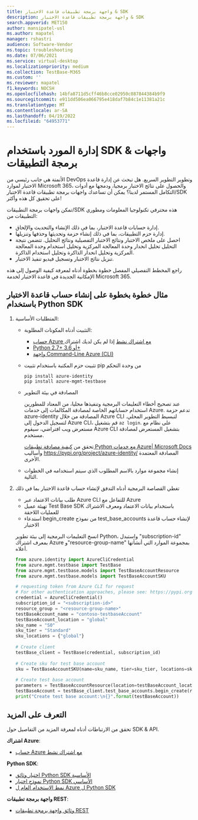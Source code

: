 ```yaml
---
title: واجهة برمجة تطبيقات قاعدة الاختبار & SDK
description: واجهة برمجة تطبيقات قاعدة الاختبار & SDK
search.appverid: MET150
author: mansipatel-usl
ms.author: mapatel
manager: rshastri
audience: Software-Vendor
ms.topic: troubleshooting
ms.date: 07/06/2021
ms.service: virtual-desktop
ms.localizationpriority: medium
ms.collection: TestBase-M365
ms.custom: ''
ms.reviewer: mapatel
f1.keywords: NOCSH
ms.openlocfilehash: 14bfa8711d5cff46b8cce02950c087844384b9f9
ms.sourcegitcommit: e911dd506ea066795e418daf7b84c1e11381a21c
ms.translationtype: MT
ms.contentlocale: ar-SA
ms.lasthandoff: 04/19/2022
ms.locfileid: "64953771"
---
```

# <a name="manage-your-resource-with-sdk--apis"></a>إدارة المورد باستخدام SDK & واجهات برمجة التطبيقات

الأتمتة هي جانب رئيسي من DevOps وتطوير التطوير السريع. هل تبحث عن إدارة قاعدة الاختبار لموارد Microsoft 365، والحصول على نتائج الاختبار برمجيا، ودمجها مع أدوات التكامل المستمر لدينا؟ يمكن أن تساعدك واجهات برمجة تطبيقات قاعدة الاختبار/SDK على تحقيق كل هذه وأكثر!

تمكن واجهات برمجة التطبيقات/SDK هذه محترفي تكنولوجيا المعلومات ومطوري التطبيقات من:

- إدارة حسابات قاعدة الاختبار، بما في ذلك الإنشاء والتحديث والإلحاق.
- إدارة حزم التطبيقات، بما في ذلك إنشاء حزمة وتحديثها وحذفها وتنزيلها.
- احصل على ملخص الاختبار ونتائج الاختبار التفصيلية ونتائج التحليل. تتضمن نتيجة التحليل تحليل انحدار وحدة المعالجة المركزية وتحليل استخدام وحدة المعالجة المركزية وتحليل انحدار الذاكرة وتحليل استخدام الذاكرة.
- تنزيل نتائج الاختبار وتسجيل فيديو تنفيذ الاختبار.

راجع المخطط التفصيلي المفصل خطوة بخطوة أدناه لمعرفة كيفية الوصول إلى هذه الإمكانية الجديدة في قاعدة الاختبار لخدمة Microsoft 365.

## <a name="a-step-by-step-example-of-test-base-account-creation-by-using-python-sdk"></a>مثال خطوة بخطوة على إنشاء حساب قاعدة الاختبار باستخدام Python SDK

1. المتطلبات الأساسية:

   - التثبيت أدناه المكونات المطلوبة:

     - [حساب Azure مع اشتراك نشط](https://azure.microsoft.com/free/?utm_source=campaign&utm_campaign=python-dev-center&mktingSource=environment-setup) إذا لم يكن لديك اشتراك
     - [Python 2.7+ أو 3.6+](https://www.python.org/downloads)
     - [واجهة Command-Line Azure (CLI)](/cli/azure/install-azure-cli)

   - تثبيت حزم المكتبة باستخدام تثبيت pip من وحدة التحكم

     ```console
     pip install azure-identity
     pip install azure-mgmt-testbase
     ```

   - المصادقة في بيئة التطوير

     عند تصحيح أخطاء التعليمات البرمجية وتنفيذها محليا، من المعتاد للمطورين استخدام حساباتهم الخاصة لمصادقة المكالمات إلى خدمات Azure. تدعم حزمة azure-identity المصادقة من خلال Azure CLI لتبسيط التطوير المحلي. لتسجيل الدخول إلى Azure CLI، قم بتشغيل `az login`. على نظام مع مستعرض ويب افتراضي، سيقوم Azure CLI بتشغيل المستعرض لمصادقة مستخدم.

     تحقق من [كيفية مصادقة تطبيقات Python مع خدمات Azure| Microsoft Docs](/azure/developer/python/azure-sdk-authenticate) وأساليب <https://pypi.org/project/azure-identity/> المصادقة المعتمدة الأخرى.

   - إنشاء مجموعة موارد بالاسم المطلوب الذي سيتم استخدامه في الخطوات التالية.

2. تغطي القصاصة البرمجية أدناه التدفق لإنشاء حساب قاعدة الاختبار بما في ذلك

   - طلب بيانات الاعتماد عبر Azure CLI للتفاعل مع Azure
   - تهيئة عميل Test Base SDK باستخدام بيانات الاعتماد ومعرف الاشتراك للعمليات اللاحقة
   - استدعاء begin_create من نموذج test_base_accounts لإنشاء حساب قاعدة الاختبار

   انسخ التعليمات البرمجية إلى بيئة تطوير Python، واستبدل "subscription-id" بمعرف اشتراك Azure و"resource-group-name" بمجموعة الموارد التي أنشأتها أعلاه.

   ```python
   from azure.identity import AzureCliCredential
   from azure.mgmt.testbase import TestBase
   from azure.mgmt.testbase.models import TestBaseAccountResource
   from azure.mgmt.testbase.models import TestBaseAccountSKU

   # requesting token from Azure CLI for request
   # For other authentication approaches, please see: https://pypi.org/project/azure-identity/
   credential = AzureCliCredential()
   subscription_id = "<subscription-id>"
   resource_group = "<resource-group-name>"
   testBaseAccount_name = "contoso-testbaseAccount"
   testBaseAccount_location = "global"
   sku_name = "S0"
   sku_tier = "Standard"
   sku_locations = {"global"}
  
   # Create client
   testBase_client = TestBase(credential, subscription_id)
  
   # Create sku for test base account
   sku = TestBaseAccountSKU(name=sku_name, tier=sku_tier, locations=sku_locations)
  
   # Create test base account
   parameters = TestBaseAccountResource(location=testBaseAccount_location, sku=sku)
   testBaseAccount = testBase_client.test_base_accounts.begin_create(resource_group, testBaseAccount_name, parameters).result()
   print("Create test base account:\n{}".format(testBaseAccount))
   ```

## <a name="learn-more"></a>التعرف على المزيد

تحقق من الارتباطات أدناه لمعرفة المزيد من التفاصيل حول SDK & API.

**اشتراك Azure**:

- [حساب Azure مع اشتراك نشط](https://azure.microsoft.com/free/?utm_source=campaign&utm_campaign=python-dev-center&mktingSource=environment-setup)

**Python SDK**:

- [اختبار وثائق Python SDK الأساسية](/python/api/overview/azure/mgmt-testbase-readme)
- [نموذج اختبار Python SDK الأساسي](https://aka.ms/testbase-sample-py)
- [نمط الاستخدام العام ل Azure ل Python SDK](/azure/developer/python/azure-sdk-overview#provision-and-manage-azure-resources-with-management-libraries)

**واجهة برمجة تطبيقات REST**:

- [وثائق واجهة برمجة تطبيقات REST](https://aka.ms/testbase-api)

